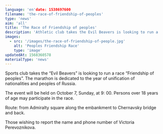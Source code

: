 ```yaml
---
language: 'en'date: 1538697600
filename: 'the-race-of-friendship-of-peoples'
type: 'news'
aim: 'all'
title: 'The Race of Friendship of peoples'
description: 'Athletic club takes the Evil Beavers is looking to run a race Friendship of peoples.'
images:
  - src: '/images/the-race-of-friendship-of-people.jpg'
    alt: 'Peoples Friendship Race'
    type: 'image'
updatedAt: 1568360578
materialType: 'news'
---
```

Sports club takes the “Evil Beavers” is looking to run a race “Friendship of peoples”. The marathon is dedicated to the year of unification of nationalities and peoples of Russia.

The event will be held on October 7, Sunday, at 9: 00. Persons over 18 years of age may participate in the race.

Route: from Admiralty square along the embankment to Chernavsky bridge and back.

Those wishing to report the name and phone number of Victoria Perevoznikova.
